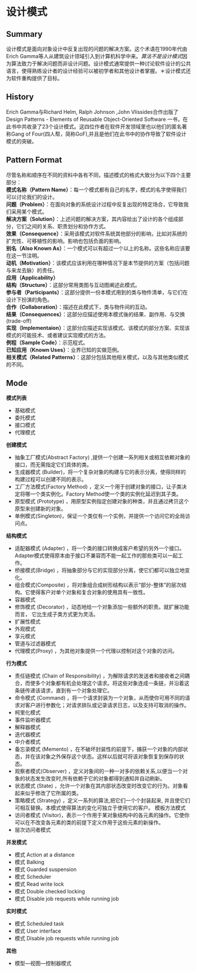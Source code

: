 # 设计模式

## Summary
设计模式是面向对象设计中反复出现的问题的解决方案。这个术语在1990年代由Erich Gamma等人从建筑设计领域引入到计算机科学中来。*算法不是设计模式*因为算法致力于解决问题而非设计问题。设计模式通常提供一种讨论软件设计的公共语言，使得熟练设计者的设计经验可以被初学者和其他设计者掌握。＊设计模式还为软件重构提供了目标。

## History
Erich Gamma与Richard Helm, Ralph Johnson ,John Vlissides合作出版了Design Patterns - Elements of Reusable Object-Oriented Software 一书，在此书中共收录了23个设计模式。这四位作者在软件开发领域里也以他们的匿名著称Gang of Four(四人帮，简称GoF),并且是他们在此书中的协作导致了软件设计模式的突破。

## Pattern Format
尽管名称和顺序在不同的资料中各有不同，描述模式的格式大致分为以下四个主要部分：  
**模式名称（Pattern Name）**：每一个模式都有自己的名字，模式的名字使得我们可以讨论我们的设计。    
**问题（Problem）**：在面向对象的系统设计过程中反复出现的特定场合，它导致我们采用某个模式。  
**解决方案（Solution）**：上述问题的解决方案，其内容给出了设计的各个组成部分，它们之间的关系、职责划分和协作方式。  
**效果（Consequence）**：采用该模式对软件系统其他部分的影响，比如对系统的扩充性、可移植性的影响。影响也包括负面的影响。  
**别名（Also Known As）**：一个模式可以有超过一个以上的名称。这些名称应该要在这一节注明。  
**动机（Motivation）**：该模式应该利用在哪种情况下是本节提供的方案（包括问题与来龙去脉）的责任。  
**应用（Applicability）**  
**结构（Structure）**：这部分常用类图与互动图阐述此模式。  
**参与者（Participants）**：这部分提供一份本模式用到的类与物件清单，与它们在设计下扮演的角色。  
**合作（Collaboration）**：描述在此模式下，类与物件间的互动。  
**结果（Consequences）**：这部分应描述使用本模式後的结果、副作用、与交换(trade-off)  
**实现（Implementaion）**：这部分应描述实现该模式、该模式的部分方案、实现该模式的可能技术、或者建议实现模式的方法。  
**例程（Sample Code）**：示范程式。  
**已知应用（Known Uses）**：业界已知的实做范例。  
**相关模式（Related Patterns）**：这部分包括其他相关模式，以及与其他类似模式的不同。  

## Mode
**模式列表**

- 基础模式
- 委托模式
- 接口模式
- 代理模式

**创建模式**

- 抽象工厂模式(Abstract Factory) ,提供一个创建一系列相关或相互依赖对象的接口，而无需指定它们具体的类。
- 生成器模式 (Builder)，将一个复杂对象的构建与它的表示分离，使得同样的构建过程可以创建不同的表示。
- 工厂方法模式(Factory Method) ，定义一个用于创建对象的接口，让子类决定将哪一个类实例化。Factory Method使一个类的实例化延迟到其子类。
- 原型模式 (Prototype) ，用原型实例指定创建对象的种类，并且通过拷贝这个原型来创建新的对象。
- 单例模式(Singleton)，保证一个类仅有一个实例，并提供一个访问它的全局访问点。  

**结构模式**

- 适配器模式 (Adapter) ，将一个类的接口转换成客户希望的另外一个接口。Adapter模式使得原本由于接口不兼容而不能一起工作的那些类可以一起工作。
- 桥接模式(Bridge) ，将抽象部分与它的实现部分分离，使它们都可以独立地变化。
- 组合模式(Composite) ，将对象组合成树形结构以表示“部分-整体”的层次结构。它使得客户对单个对象和复合对象的使用具有一致性。
- 容器模式
- 修饰模式 (Decorator) ，动态地给一个对象添加一些额外的职责。就扩展功能而言， 它比生成子类方式更为灵活。
- 扩展性模式
- 外观模式
- 享元模式
- 管道与过滤器模式
- 代理模式(Proxy) ，为其他对象提供一个代理以控制对这个对象的访问。

**行为模式**

- 责任链模式 (Chain of Responsibility) ，为解除请求的发送者和接收者之间耦合，而使多个对象都有机会处理这个请求。将这些对象连成一条链，并沿着这条链传递该请求，直到有一个对象处理它。
- 命令模式 (Command) ，将一个请求封装为一个对象，从而使你可用不同的请求对客户进行参数化；对请求排队或记录请求日志，以及支持可取消的操作。
- 柯里化模式
- 事件监听器模式
- 解释器模式
- 迭代器模式
- 中介者模式
- 备忘录模式 (Memento) ，在不破坏封装性的前提下，捕获一个对象的内部状态，并在该对象之外保存这个状态。这样以后就可将该对象恢复到保存的状态。
- 观察者模式(Observer) ，定义对象间的一种一对多的依赖关系,以便当一个对象的状态发生改变时,所有依赖于它的对象都得到通知并自动刷新。
- 状态模式 (State) ，允许一个对象在其内部状态改变时改变它的行为。对象看起来似乎修改了它所属的类。
- 策略模式 (Strategy) ，定义一系列的算法,把它们一个个封装起来, 并且使它们可相互替换。本模式使得算法的变化可独立于使用它的客户。
模板方法模式
- 访问者模式 (Visitor)，表示一个作用于某对象结构中的各元素的操作。它使你可以在不改变各元素的类的前提下定义作用于这些元素的新操作。
- 层次访问者模式

**并发模式**

- 模式 Action at a distance
- 模式 Balking
- 模式 Guarded suspension
- 模式 Scheduler
- 模式 Read write lock
- 模式 Double checked locking
- 模式 Disable job requests while running job

**实时模式**

- 模式 Scheduled task
- 模式 User interface
- 模式 Disable job requests while running job

**其他**

- 模型—视图—控制器模式